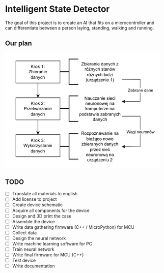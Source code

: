 # Intelligent State Detector
The goal of this project is to create an AI that fits on a microcontroller and can differentiate between a person laying, standing, walking and running.
## Our plan
![roadmap](images/roadmap.png)
## TODO
- [ ] Translate all materials to english
- [ ] Add license to project
- [ ] Create device schematic
- [ ] Acquire all components for the device
- [ ] Design and 3D print the case
- [ ] Assemble the device
- [ ] Write data gathering firmware (C++ / MicroPython) for MCU
- [ ] Collect data
- [ ] Design the neural network
- [ ] Write machine learning software for PC
- [ ] Train neural network
- [ ] Write final firmware for MCU (C++)
- [ ] Test device
- [ ] Write documentation